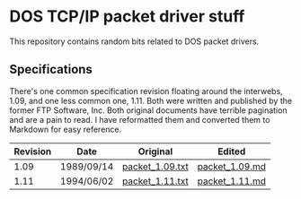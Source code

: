 
# DOS TCP/IP packet driver stuff

This repository contains random bits related to DOS packet drivers.



## Specifications

There's one common specification revision floating around the interwebs, 1.09, and one less common one, 1.11. Both were written and published by the former FTP Software, Inc. Both original documents have terrible pagination and are a pain to read. I have reformatted them and converted them to Markdown for easy reference.

| Revision  | Date          | Original                                  | Edited                                    |
| --------- | ------------- | ----------------------------------------- | ----------------------------------------- |
| 1.09      | 1989/09/14    | [packet_1.09.txt](specs/packet_1.09.txt)  | [packet_1.09.md](specs/packet_1.09.md)    |
| 1.11      | 1994/06/02    | [packet_1.11.txt](specs/packet_1.11.txt)  | [packet_1.11.md](specs/packet_1.11.md)    |

